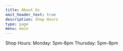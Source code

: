 ```yaml
---
title: About Us
omit_header_text: true
description: Shop Hours
type: page
menu: main
---
```


Shop Hours:
Monday: 5pm-8pm
Thursday: 5pm-8pm
